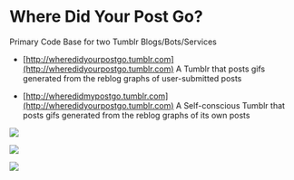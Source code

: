 Where Did Your Post Go?
======

Primary Code Base for two Tumblr Blogs/Bots/Services

- [http://wheredidyourpostgo.tumblr.com](http://wheredidyourpostgo.tumblr.com) A Tumblr that posts gifs generated from the reblog graphs of user-submitted posts

- [http://wheredidmypostgo.tumblr.com](http://wheredidyourpostgo.tumblr.com) A Self-conscious Tumblr that posts gifs generated from the reblog graphs of its own posts


![](http://f.cl.ly/items/3k1y3Q031p293a1T0O0U/animated48e7490f.gif)

![](http://f.cl.ly/items/1w2d110e3w2V2e363S2F/animatedca10fc0b.gif)

![](http://f.cl.ly/items/1t0F1i0v1x3Q3c062W10/animated58ec81e1.gif)